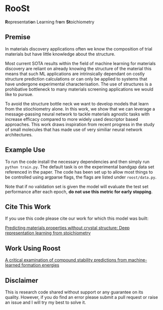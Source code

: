 # RooSt

**R**epresentati**o**n Learning fr**o**m **St**oichiometry

## Premise

In materials discovery applications often we know the composition of trial materials but have little knowledge about the structure.

Most current SOTA results within the field of machine learning for materials discovery are reliant on already knowing the structure of the material this means that such ML applications are intrinsically dependant on costly structure prediction calculations or can only be applied to systems that have undergone experimental characterisation. The use of structures is a prohibative bottleneck to many materials screening applications we would like to pursue.

To avoid the structure bottle neck we want to develop models that learn from the stiochiometry alone. In this work, we show that we can leverage a message-passing neural network to tackle materials agnostic tasks with increase efficacy compared to more widely used descriptor based approaches. This work draws inspiration from recent progress in the study of small molecules that has made use of very similiar neural network architectures. 

## Example Use
To run the code install the necessary dependencies and then simply run `python train.py`. The default task is on the experimental bandgap data set referenced in the paper. The code has been set up to allow most things to be controlled using argparse flags, the flags are listed under `roost/data.py`. 

Note that if no validation set is given the model will evaluate the test set performance after each epoch, **do not use this metric for early stopping**.

## Cite This Work

If you use this code please cite our work for which this model was built:

[Predicting materials properties without crystal structure: Deep representation learning from stoichiometry](https://arxiv.org/abs/1910.00617)

## Work Using Roost

[A critical examination of compound stability predictions from machine-learned formation energies](https://arxiv.org/abs/2001.10591)

## Disclaimer

This is research code shared without support or any guarantee on its quality. However, if you do find an error please submit a pull request or raise an issue and I will try my best to solve it.

